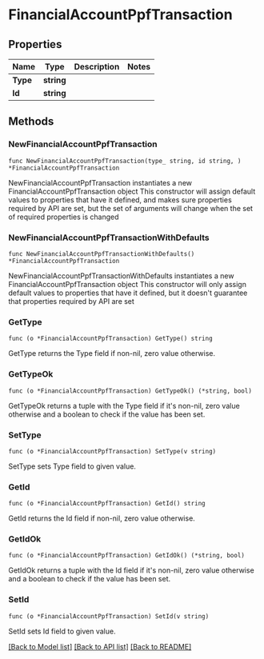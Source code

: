 # FinancialAccountPpfTransaction

## Properties

Name | Type | Description | Notes
------------ | ------------- | ------------- | -------------
**Type** | **string** |  | 
**Id** | **string** |  | 

## Methods

### NewFinancialAccountPpfTransaction

`func NewFinancialAccountPpfTransaction(type_ string, id string, ) *FinancialAccountPpfTransaction`

NewFinancialAccountPpfTransaction instantiates a new FinancialAccountPpfTransaction object
This constructor will assign default values to properties that have it defined,
and makes sure properties required by API are set, but the set of arguments
will change when the set of required properties is changed

### NewFinancialAccountPpfTransactionWithDefaults

`func NewFinancialAccountPpfTransactionWithDefaults() *FinancialAccountPpfTransaction`

NewFinancialAccountPpfTransactionWithDefaults instantiates a new FinancialAccountPpfTransaction object
This constructor will only assign default values to properties that have it defined,
but it doesn't guarantee that properties required by API are set

### GetType

`func (o *FinancialAccountPpfTransaction) GetType() string`

GetType returns the Type field if non-nil, zero value otherwise.

### GetTypeOk

`func (o *FinancialAccountPpfTransaction) GetTypeOk() (*string, bool)`

GetTypeOk returns a tuple with the Type field if it's non-nil, zero value otherwise
and a boolean to check if the value has been set.

### SetType

`func (o *FinancialAccountPpfTransaction) SetType(v string)`

SetType sets Type field to given value.


### GetId

`func (o *FinancialAccountPpfTransaction) GetId() string`

GetId returns the Id field if non-nil, zero value otherwise.

### GetIdOk

`func (o *FinancialAccountPpfTransaction) GetIdOk() (*string, bool)`

GetIdOk returns a tuple with the Id field if it's non-nil, zero value otherwise
and a boolean to check if the value has been set.

### SetId

`func (o *FinancialAccountPpfTransaction) SetId(v string)`

SetId sets Id field to given value.



[[Back to Model list]](../README.md#documentation-for-models) [[Back to API list]](../README.md#documentation-for-api-endpoints) [[Back to README]](../README.md)


